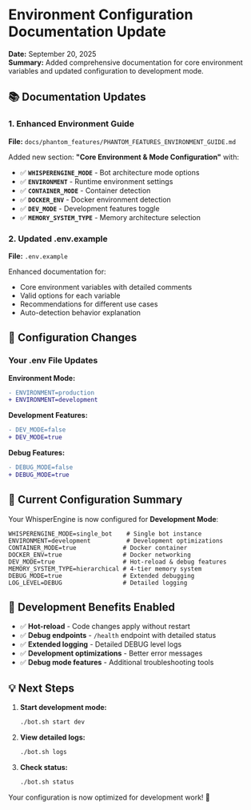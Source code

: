# Environment Configuration Documentation Update

**Date:** September 20, 2025  
**Summary:** Added comprehensive documentation for core environment variables and updated configuration to development mode.

## 📚 Documentation Updates

### 1. Enhanced Environment Guide
**File:** `docs/phantom_features/PHANTOM_FEATURES_ENVIRONMENT_GUIDE.md`

Added new section: **"Core Environment & Mode Configuration"** with:

- ✅ **`WHISPERENGINE_MODE`** - Bot architecture mode options
- ✅ **`ENVIRONMENT`** - Runtime environment settings  
- ✅ **`CONTAINER_MODE`** - Container detection
- ✅ **`DOCKER_ENV`** - Docker environment detection
- ✅ **`DEV_MODE`** - Development features toggle
- ✅ **`MEMORY_SYSTEM_TYPE`** - Memory architecture selection

### 2. Updated .env.example
**File:** `.env.example`

Enhanced documentation for:
- Core environment variables with detailed comments
- Valid options for each variable
- Recommendations for different use cases
- Auto-detection behavior explanation

## 🔧 Configuration Changes

### Your .env File Updates

**Environment Mode:**
```diff
- ENVIRONMENT=production
+ ENVIRONMENT=development
```

**Development Features:**
```diff  
- DEV_MODE=false
+ DEV_MODE=true
```

**Debug Features:**
```diff
- DEBUG_MODE=false  
+ DEBUG_MODE=true
```

## 🎯 Current Configuration Summary

Your WhisperEngine is now configured for **Development Mode**:

```properties
WHISPERENGINE_MODE=single_bot    # Single bot instance
ENVIRONMENT=development          # Development optimizations  
CONTAINER_MODE=true             # Docker container
DOCKER_ENV=true                 # Docker networking
DEV_MODE=true                   # Hot-reload & debug features
MEMORY_SYSTEM_TYPE=hierarchical # 4-tier memory system
DEBUG_MODE=true                 # Extended debugging
LOG_LEVEL=DEBUG                 # Detailed logging
```

## 🚀 Development Benefits Enabled

- ✅ **Hot-reload** - Code changes apply without restart
- ✅ **Debug endpoints** - `/health` endpoint with detailed status
- ✅ **Extended logging** - Detailed DEBUG level logs
- ✅ **Development optimizations** - Better error messages
- ✅ **Debug mode features** - Additional troubleshooting tools

## 💡 Next Steps

1. **Start development mode:**
   ```bash
   ./bot.sh start dev
   ```

2. **View detailed logs:**
   ```bash
   ./bot.sh logs
   ```

3. **Check status:**
   ```bash
   ./bot.sh status
   ```

Your configuration is now optimized for development work! 🎉